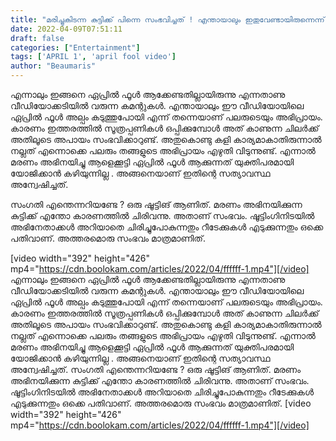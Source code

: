 ```yaml
---
title: "മരിച്ചുകിടന്ന കുട്ടിക്ക് പിന്നെ സംഭവിച്ചത് ! എന്തായാലും ഇതുവേണ്ടായിരുന്നെന്ന് കമന്റുകൾ"
date: 2022-04-09T07:51:11
draft: false
categories: ["Entertainment"]
tags: ['APRIL 1', 'april fool video']
author: "Beaumaris"
---
```


എന്നാലും ഇങ്ങനെ ഏപ്രിൽ ഫൂൾ ആക്കേണ്ടതില്ലായിരുന്നു എന്നതാണു വീഡിയോക്കടിയിൽ വരുന്ന കമന്റുകൾ. എന്തായാലും ഈ വീഡിയോയിലെ ഏപ്രിൽ ഫൂൾ അല്പം കടുത്തുപോയി എന്ന് തന്നെയാണ് പലരുടെയും അഭിപ്രായം. കാരണം ഇത്തരത്തിൽ സൂത്രപ്പണികൾ ഒപ്പിക്കുമ്പോൾ അത് കാണുന്ന ചിലർക്ക് അതിലൂടെ അപായം സംഭവിക്കാറുണ്ട്. അതുകൊണ്ടു കളി കാര്യമാകാതിരുന്നാൽ നല്ലത് എന്നൊക്കെ പലരും തങ്ങളുടെ അഭിപ്രായം എഴുതി വിടുന്നുണ്ട്. എന്നാൽ മരണം അഭിനയിച്ചു ആളെക്കൂട്ടി ഏപ്രിൽ ഫൂൾ ആക്കുന്നത് യുക്തിപരമായി യോജിക്കാൻ കഴിയുന്നില്ല . അങ്ങനെയാണ് ഇതിന്റെ സത്യാവസ്ഥ അന്വേഷിച്ചത്.

സംഗതി എന്തെന്നറിയണ്ടേ ? ഒരു ഷൂട്ടിങ് ആണിത്. മരണം അഭിനയിക്കുന്ന കുട്ടിക്ക് എന്തോ കാരണത്തിൽ ചിരിവന്നു. അതാണ് സംഭവം. ഷൂട്ടിംഗിനിടയിൽ അഭിനേതാക്കൾ അറിയാതെ ചിരിച്ചുപോകുന്നതും റീടേക്കുകൾ എടുക്കുന്നതും ഒക്കെ പതിവാണ്. അത്തരമൊരു സംഭവം മാത്രമാണിത്.

[video width="392" height="426" mp4="https://cdn.boolokam.com/articles/2022/04/ffffff-1.mp4"][/video]
എന്നാലും ഇങ്ങനെ ഏപ്രിൽ ഫൂൾ ആക്കേണ്ടതില്ലായിരുന്നു എന്നതാണു വീഡിയോക്കടിയിൽ വരുന്ന കമന്റുകൾ. എന്തായാലും ഈ വീഡിയോയിലെ ഏപ്രിൽ ഫൂൾ അല്പം കടുത്തുപോയി എന്ന് തന്നെയാണ് പലരുടെയും അഭിപ്രായം. കാരണം ഇത്തരത്തിൽ സൂത്രപ്പണികൾ ഒപ്പിക്കുമ്പോൾ അത് കാണുന്ന ചിലർക്ക് അതിലൂടെ അപായം സംഭവിക്കാറുണ്ട്. അതുകൊണ്ടു കളി കാര്യമാകാതിരുന്നാൽ നല്ലത് എന്നൊക്കെ പലരും തങ്ങളുടെ അഭിപ്രായം എഴുതി വിടുന്നുണ്ട്. എന്നാൽ മരണം അഭിനയിച്ചു ആളെക്കൂട്ടി ഏപ്രിൽ ഫൂൾ ആക്കുന്നത് യുക്തിപരമായി യോജിക്കാൻ കഴിയുന്നില്ല . അങ്ങനെയാണ് ഇതിന്റെ സത്യാവസ്ഥ അന്വേഷിച്ചത്. സംഗതി എന്തെന്നറിയണ്ടേ ? ഒരു ഷൂട്ടിങ് ആണിത്. മരണം അഭിനയിക്കുന്ന കുട്ടിക്ക് എന്തോ കാരണത്തിൽ ചിരിവന്നു. അതാണ് സംഭവം. ഷൂട്ടിംഗിനിടയിൽ അഭിനേതാക്കൾ അറിയാതെ ചിരിച്ചുപോകുന്നതും റീടേക്കുകൾ എടുക്കുന്നതും ഒക്കെ പതിവാണ്. അത്തരമൊരു സംഭവം മാത്രമാണിത്. [video width="392" height="426" mp4="https://cdn.boolokam.com/articles/2022/04/ffffff-1.mp4"][/video]
